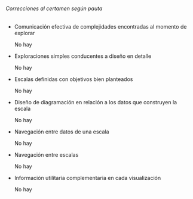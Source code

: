 ###### Correcciones al certamen según pauta

- Comunicación efectiva de complejidades encontradas al momento de explorar

  No hay


- Exploraciones simples conducentes a diseño en detalle               

  No hay

- Escalas definidas con objetivos bien planteados                     

	No hay

- Diseño de diagramación en relación a los datos que construyen la escala        

	No hay

- Navegación entre datos de una escala                 

	No hay

- Navegación entre escalas                                            

	No hay

-  Información utilitaria complementaria en cada visualización  

	No hay
